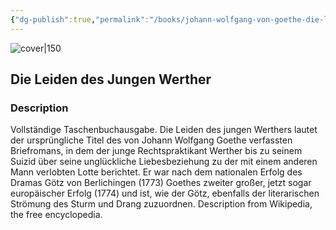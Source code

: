 ```yaml
---
{"dg-publish":true,"permalink":"/books/johann-wolfgang-von-goethe-die-leiden-des-jungen-werther/","title":"\"Die Leiden des Jungen Werther\"","tags":["classic","romance","fiction"]}
---
```




![cover|150](http://books.google.com/books/content?id=UALRywEACAAJ&printsec=frontcover&img=1&zoom=1&source=gbs_api)

## Die Leiden des Jungen Werther

### Description

Vollständige Taschenbuchausgabe. Die Leiden des jungen Werthers lautet der ursprüngliche Titel des von Johann Wolfgang Goethe verfassten Briefromans, in dem der junge Rechtspraktikant Werther bis zu seinem Suizid über seine unglückliche Liebesbeziehung zu der mit einem anderen Mann verlobten Lotte berichtet. Er war nach dem nationalen Erfolg des Dramas Götz von Berlichingen (1773) Goethes zweiter großer, jetzt sogar europäischer Erfolg (1774) und ist, wie der Götz, ebenfalls der literarischen Strömung des Sturm und Drang zuzuordnen. Description from Wikipedia, the free encyclopedia.
```